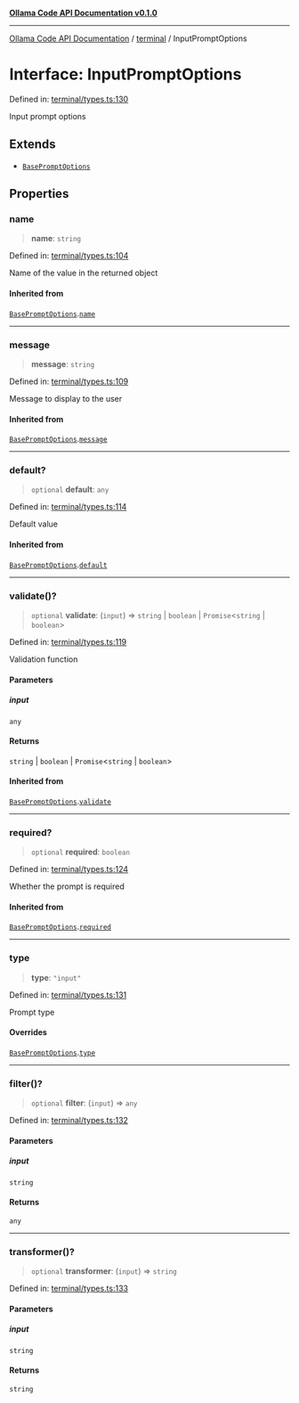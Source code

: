 [**Ollama Code API Documentation v0.1.0**](../../README.md)

***

[Ollama Code API Documentation](../../modules.md) / [terminal](../README.md) / InputPromptOptions

# Interface: InputPromptOptions

Defined in: [terminal/types.ts:130](https://github.com/erichchampion/ollama-code/blob/b99cb69c24326793ea2d4f713f56de8fdfcd084d/ollama-code/src/terminal/types.ts#L130)

Input prompt options

## Extends

- [`BasePromptOptions`](BasePromptOptions.md)

## Properties

### name

> **name**: `string`

Defined in: [terminal/types.ts:104](https://github.com/erichchampion/ollama-code/blob/b99cb69c24326793ea2d4f713f56de8fdfcd084d/ollama-code/src/terminal/types.ts#L104)

Name of the value in the returned object

#### Inherited from

[`BasePromptOptions`](BasePromptOptions.md).[`name`](BasePromptOptions.md#name)

***

### message

> **message**: `string`

Defined in: [terminal/types.ts:109](https://github.com/erichchampion/ollama-code/blob/b99cb69c24326793ea2d4f713f56de8fdfcd084d/ollama-code/src/terminal/types.ts#L109)

Message to display to the user

#### Inherited from

[`BasePromptOptions`](BasePromptOptions.md).[`message`](BasePromptOptions.md#message)

***

### default?

> `optional` **default**: `any`

Defined in: [terminal/types.ts:114](https://github.com/erichchampion/ollama-code/blob/b99cb69c24326793ea2d4f713f56de8fdfcd084d/ollama-code/src/terminal/types.ts#L114)

Default value

#### Inherited from

[`BasePromptOptions`](BasePromptOptions.md).[`default`](BasePromptOptions.md#default)

***

### validate()?

> `optional` **validate**: (`input`) => `string` \| `boolean` \| `Promise`\<`string` \| `boolean`\>

Defined in: [terminal/types.ts:119](https://github.com/erichchampion/ollama-code/blob/b99cb69c24326793ea2d4f713f56de8fdfcd084d/ollama-code/src/terminal/types.ts#L119)

Validation function

#### Parameters

##### input

`any`

#### Returns

`string` \| `boolean` \| `Promise`\<`string` \| `boolean`\>

#### Inherited from

[`BasePromptOptions`](BasePromptOptions.md).[`validate`](BasePromptOptions.md#validate)

***

### required?

> `optional` **required**: `boolean`

Defined in: [terminal/types.ts:124](https://github.com/erichchampion/ollama-code/blob/b99cb69c24326793ea2d4f713f56de8fdfcd084d/ollama-code/src/terminal/types.ts#L124)

Whether the prompt is required

#### Inherited from

[`BasePromptOptions`](BasePromptOptions.md).[`required`](BasePromptOptions.md#required)

***

### type

> **type**: `"input"`

Defined in: [terminal/types.ts:131](https://github.com/erichchampion/ollama-code/blob/b99cb69c24326793ea2d4f713f56de8fdfcd084d/ollama-code/src/terminal/types.ts#L131)

Prompt type

#### Overrides

[`BasePromptOptions`](BasePromptOptions.md).[`type`](BasePromptOptions.md#type)

***

### filter()?

> `optional` **filter**: (`input`) => `any`

Defined in: [terminal/types.ts:132](https://github.com/erichchampion/ollama-code/blob/b99cb69c24326793ea2d4f713f56de8fdfcd084d/ollama-code/src/terminal/types.ts#L132)

#### Parameters

##### input

`string`

#### Returns

`any`

***

### transformer()?

> `optional` **transformer**: (`input`) => `string`

Defined in: [terminal/types.ts:133](https://github.com/erichchampion/ollama-code/blob/b99cb69c24326793ea2d4f713f56de8fdfcd084d/ollama-code/src/terminal/types.ts#L133)

#### Parameters

##### input

`string`

#### Returns

`string`
